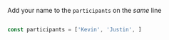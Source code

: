
Add your name to the `participants` on the *same* line

```js

const participants = ['Kevin', 'Justin', ]

```
